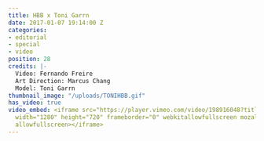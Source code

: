 ```yaml
---
title: HBB x Toni Garrn
date: 2017-01-07 19:14:00 Z
categories:
- editorial
- special
- video
position: 28
credits: |-
  Video: Fernando Freire
  Art Direction: Marcus Chang
  Model: Toni Garrn
thumbnail_image: "/uploads/TONIHBB.gif"
has_video: true
video_embed: <iframe src="https://player.vimeo.com/video/198916048?title=0&byline=0&portrait=0"
  width="1280" height="720" frameborder="0" webkitallowfullscreen mozallowfullscreen
  allowfullscreen></iframe>
---
```


